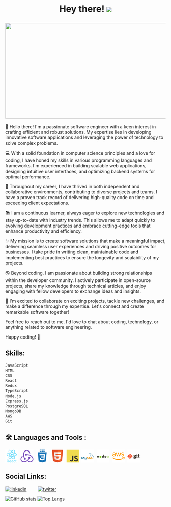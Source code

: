

<h1 align="center">

Hey there! <img src="https://media.giphy.com/media/hvRJCLFzcasrR4ia7z/giphy.gif" width="50"/>
</h1>
<div align="center">
  <img src="https://media.giphy.com/media/dWesBcTLavkZuG35MI/giphy.gif" width="600" height="300"/>
</div>

👋 Hello there! I'm a passionate software engineer with a keen interest in crafting efficient and robust solutions. My expertise lies in developing innovative software applications and leveraging the power of technology to solve complex problems.

💻 With a solid foundation in computer science principles and a love for coding, I have honed my skills in various programming languages and frameworks. I'm experienced in building scalable web applications, designing intuitive user interfaces, and optimizing backend systems for optimal performance.

🌟 Throughout my career, I have thrived in both independent and collaborative environments, contributing to diverse projects and teams. I have a proven track record of delivering high-quality code on time and exceeding client expectations.

📚 I am a continuous learner, always eager to explore new technologies and stay up-to-date with industry trends. This allows me to adapt quickly to evolving development practices and embrace cutting-edge tools that enhance productivity and efficiency.

✨ My mission is to create software solutions that make a meaningful impact, delivering seamless user experiences and driving positive outcomes for businesses. I take pride in writing clean, maintainable code and implementing best practices to ensure the longevity and scalability of my projects.

🌎 Beyond coding, I am passionate about building strong relationships within the developer community. I actively participate in open-source projects, share my knowledge through technical articles, and enjoy engaging with fellow developers to exchange ideas and insights.

🤝 I'm excited to collaborate on exciting projects, tackle new challenges, and make a difference through my expertise. Let's connect and create remarkable software together!

Feel free to reach out to me. I'd love to chat about coding, technology, or anything related to software engineering.

Happy coding! 🚀

## Skills:

    JavaScript
    HTML
    CSS
    React
    Redux
    TypeScript
    Node.js
    Express.js
    PostgreSQL
    MongoDB
    AWS
    Git

## :hammer_and_wrench: Languages and Tools :
<div>
  <img src="https://github.com/devicons/devicon/blob/master/icons/react/react-original-wordmark.svg" title="React" alt="React" width="40" height="40"/>&nbsp;
  <img src="https://github.com/devicons/devicon/blob/master/icons/redux/redux-original.svg" title="Redux" alt="Redux " width="40" height="40"/>&nbsp;
  <img src="https://github.com/devicons/devicon/blob/master/icons/css3/css3-plain-wordmark.svg"  title="CSS3" alt="CSS" width="40" height="40"/>&nbsp;
  <img src="https://github.com/devicons/devicon/blob/master/icons/html5/html5-original.svg" title="HTML5" alt="HTML" width="40" height="40"/>&nbsp;
  <img src="https://github.com/devicons/devicon/blob/master/icons/javascript/javascript-original.svg" title="JavaScript" alt="JavaScript" width="40" height="40"/>&nbsp;
  <img src="https://github.com/devicons/devicon/blob/master/icons/mysql/mysql-original-wordmark.svg" title="MySQL"  alt="MySQL" width="40" height="40"/>&nbsp;
  <img src="https://github.com/devicons/devicon/blob/master/icons/nodejs/nodejs-original-wordmark.svg" title="NodeJS" alt="NodeJS" width="40" height="40"/>&nbsp;
  <img src="https://github.com/devicons/devicon/blob/master/icons/amazonwebservices/amazonwebservices-plain-wordmark.svg" title="AWS" alt="AWS" width="40" height="40"/>&nbsp;
  <img src="https://github.com/devicons/devicon/blob/master/icons/git/git-original-wordmark.svg" title="Git" **alt="Git" width="40" height="40"/>
</div>

##  Social Links:
  
[<img src='https://cdn.jsdelivr.net/npm/simple-icons@3.0.1/icons/linkedin.svg' alt='linkedin' height='40'>](https://www.linkedin.com/in/MohyDev)
&nbsp; &nbsp; &nbsp; &nbsp; 
[<img src='https://cdn.jsdelivr.net/npm/simple-icons@3.0.1/icons/twitter.svg' alt='twitter' height='40'>](https://twitter.com/MohyDev)

[![GitHub stats](https://github-readme-stats.vercel.app/api?username=MohyDev&show_icons=true)](https://github.com/anuraghazra/github-readme-stats) [![Top Langs](https://github-readme-stats.vercel.app/api/top-langs/?username=MohyDev)](https://github.com/anuraghazra/github-readme-stats)

<!--
**MohyDev/MohyDev** is a ✨ _special_ ✨ repository because its `README.md` (this file) appears on your GitHub profile.

Here are some ideas to get you started:

- 🔭 I’m currently working on ...
- 🌱 I’m currently learning ...
- 👯 I’m looking to collaborate on ...
- 🤔 I’m looking for help with ...
- 💬 Ask me about ...
- 📫 How to reach me: ...
- 😄 Pronouns: ...
- ⚡ Fun fact: ...
-->

